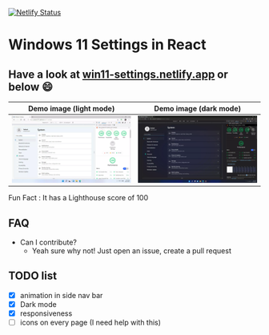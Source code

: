 [![Netlify Status](https://api.netlify.com/api/v1/badges/eb17456d-6674-4bd6-8147-0f87090cf4d2/deploy-status)](https://app.netlify.com/sites/win11-settings/deploys)

# Windows 11 Settings in React

## Have a look at [win11-settings.netlify.app](https://win11-settings.netlify.app/) or below :smile:

| Demo image (light mode)             | Demo image (dark mode)                        |
| ----------------------------------- | --------------------------------------------- |
| ![demo image](public/img/demo.webp) | ![demo image dark](public/img/demo_dark.webp) |

Fun Fact : It has a Lighthouse score of 100

## FAQ

- Can I contribute?
  - Yeah sure why not! Just open an issue, create a pull request

## TODO list

- [x] animation in side nav bar
- [x] Dark mode
- [x] responsiveness
- [ ] icons on every page (I need help with this)
